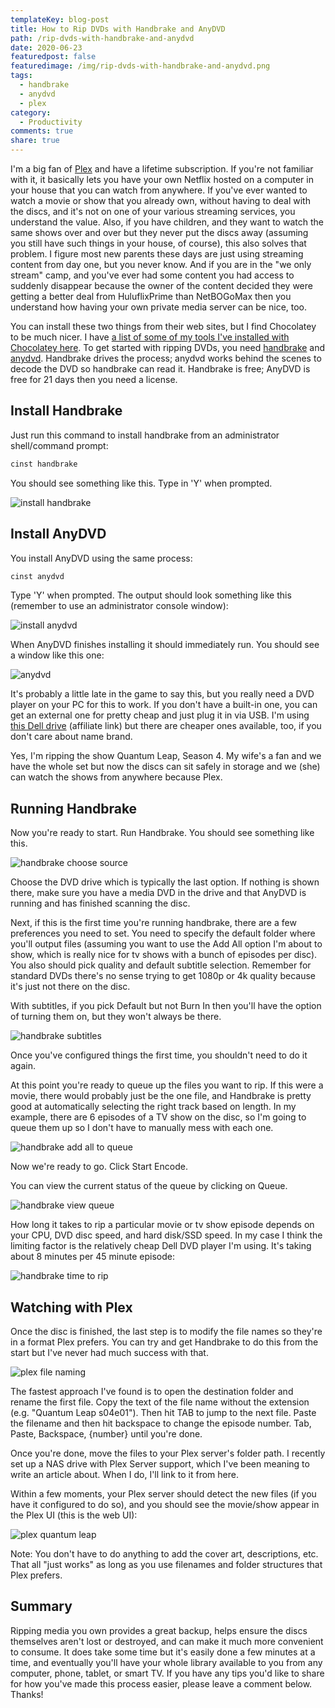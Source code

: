 ```yaml
---
templateKey: blog-post
title: How to Rip DVDs with Handbrake and AnyDVD
path: /rip-dvds-with-handbrake-and-anydvd
date: 2020-06-23
featuredpost: false
featuredimage: /img/rip-dvds-with-handbrake-and-anydvd.png
tags:
  - handbrake
  - anydvd
  - plex
category:
  - Productivity
comments: true
share: true
---
```


I'm a big fan of [Plex](https://plex.tv) and have a lifetime subscription. If you're not familiar with it, it basically lets you have your own Netflix hosted on a computer in your house that you can watch from anywhere. If you've ever wanted to watch a movie or show that you already own, without having to deal with the discs, and it's not on one of your various streaming services, you understand the value. Also, if you have children, and they want to watch the same shows over and over but they never put the discs away (assuming you still have such things in your house, of course), this also solves that problem. I figure most new parents these days are just using streaming content from day one, but you never know. And if you are in the "we only stream" camp, and you've ever had some content you had access to suddenly disappear because the owner of the content decided they were getting a better deal from HuluflixPrime than NetBOGoMax then you understand how having your own private media server can be nice, too.

You can install these two things from their web sites, but I find Chocolatey to be much nicer. I have [a list of some of my tools I've installed with Chocolatey here](/tools). To get started with ripping DVDs, you need [handbrake](https://chocolatey.org/packages?q=handbrake) and [anydvd](https://chocolatey.org/packages?q=anyDVD). Handbrake drives the process; anydvd works behind the scenes to decode the DVD so handbrake can read it. Handbrake is free; AnyDVD is free for 21 days then you need a license.

## Install Handbrake

Just run this command to install handbrake from an administrator shell/command prompt:

```powershell
cinst handbrake
```

You should see something like this. Type in 'Y' when prompted.

![install handbrake](/img/cinst-handbrake.png)

## Install AnyDVD

You install AnyDVD using the same process:

```powershell
cinst anydvd
```

Type 'Y' when prompted. The output should look something like this (remember to use an administrator console window):

![install anydvd](/img/cinst-anydvd.png)

When AnyDVD finishes installing it should immediately run. You should see a window like this one:

![anydvd](/img/anydvd.png)

It's probably a little late in the game to say this, but you really need a DVD player on your PC for this to work. If you don't have a built-in one, you can get an external one for pretty cheap and just plug it in via USB. I'm using [this Dell drive](https://amzn.to/2VbIRXE) (affiliate link) but there are cheaper ones available, too, if you don't care about name brand.

Yes, I'm ripping the show Quantum Leap, Season 4. My wife's a fan and we have the whole set but now the discs can sit safely in storage and we (she) can watch the shows from anywhere because Plex.

## Running Handbrake

Now you're ready to start. Run Handbrake. You should see something like this.

![handbrake choose source](/img/handbrake-source.png)

Choose the DVD drive which is typically the last option. If nothing is shown there, make sure you have a media DVD in the drive and that AnyDVD is running and has finished scanning the disc.

Next, if this is the first time you're running handbrake, there are a few preferences you need to set. You need to specify the default folder where you'll output files (assuming you want to use the Add All option I'm about to show, which is really nice for tv shows with a bunch of episodes per disc). You also should pick quality and default subtitle selection. Remember for standard DVDs there's no sense trying to get 1080p or 4k quality because it's just not there on the disc.

With subtitles, if you pick Default but not Burn In then you'll have the option of turning them on, but they won't always be there.

![handbrake subtitles](/img/handbrake-subtitle-selection.png)

Once you've configured things the first time, you shouldn't need to do it again.

At this point you're ready to queue up the files you want to rip. If this were a movie, there would probably just be the one file, and Handbrake is pretty good at automatically selecting the right track based on length. In my example, there are 6 episodes of a TV show on the disc, so I'm going to queue them up so I don't have to manually mess with each one.

![handbrake add all to queue](/img/handbrake-addall.png)

Now we're ready to go. Click Start Encode.

You can view the current status of the queue by clicking on Queue.

![handbrake view queue](/img/handbrake-viewqueue.png)

How long it takes to rip a particular movie or tv show episode depends on your CPU, DVD disc speed, and hard disk/SSD speed. In my case I think the limiting factor is the relatively cheap Dell DVD player I'm using. It's taking about 8 minutes per 45 minute episode:

![handbrake time to rip](/img/handbrake-time.png)

## Watching with Plex

Once the disc is finished, the last step is to modify the file names so they're in a format Plex prefers. You can try and get Handbrake to do this from the start but I've never had much success with that.

![plex file naming](/img/plex-file-naming.png)

The fastest approach I've found is to open the destination folder and rename the first file. Copy the text of the file name without the extension (e.g. "Quantum Leap s04e01"). Then hit TAB to jump to the next file. Paste the filename and then hit backspace to change the episode number. Tab, Paste, Backspace, {number} until you're done.

Once you're done, move the files to your Plex server's folder path. I recently set up a NAS drive with Plex Server support, which I've been meaning to write an article about. When I do, I'll link to it from here.

Within a few moments, your Plex server should detect the new files (if you have it configured to do so), and you should see the movie/show appear in the Plex UI (this is the web UI):

![plex quantum leap](/img/plex-quantum-leap.png)

Note: You don't have to do anything to add the cover art, descriptions, etc. That all "just works" as long as you use filenames and folder structures that Plex prefers.

## Summary

Ripping media you own provides a great backup, helps ensure the discs themselves aren't lost or destroyed, and can make it much more convenient to consume. It does take some time but it's easily done a few minutes at a time, and eventually you'll have your whole library available to you from any computer, phone, tablet, or smart TV. If you have any tips you'd like to share for how you've made this process easier, please leave a comment below. Thanks!
